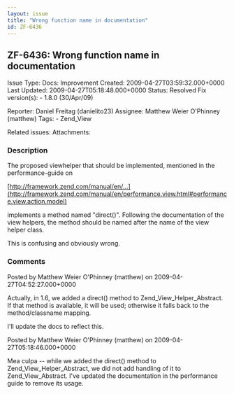 ```yaml
---
layout: issue
title: "Wrong function name in documentation"
id: ZF-6436
---
```


ZF-6436: Wrong function name in documentation
---------------------------------------------

 Issue Type: Docs: Improvement Created: 2009-04-27T03:59:32.000+0000 Last Updated: 2009-04-27T05:18:48.000+0000 Status: Resolved Fix version(s): - 1.8.0 (30/Apr/09)
 
 Reporter:  Daniel Freitag (danielito23)  Assignee:  Matthew Weier O'Phinney (matthew)  Tags: - Zend\_View
 
 Related issues: 
 Attachments: 
### Description

The proposed viewhelper that should be implemented, mentioned in the performance-guide on

[http://framework.zend.com/manual/en/…](http://framework.zend.com/manual/en/performance.view.html#performance.view.action.model)

implements a method named "direct()". Following the documentation of the view helpers, the method should be named after the name of the view helper class.

This is confusing and obviously wrong.

 

 

### Comments

Posted by Matthew Weier O'Phinney (matthew) on 2009-04-27T04:52:27.000+0000

Actually, in 1.6, we added a direct() method to Zend\_View\_Helper\_Abstract. If that method is available, it will be used; otherwise it falls back to the method/classname mapping.

I'll update the docs to reflect this.

 

 

Posted by Matthew Weier O'Phinney (matthew) on 2009-04-27T05:18:46.000+0000

Mea culpa -- while we added the direct() method to Zend\_View\_Helper\_Abstract, we did not add handling of it to Zend\_View\_Abstract. I've updated the documentation in the performance guide to remove its usage.

 

 